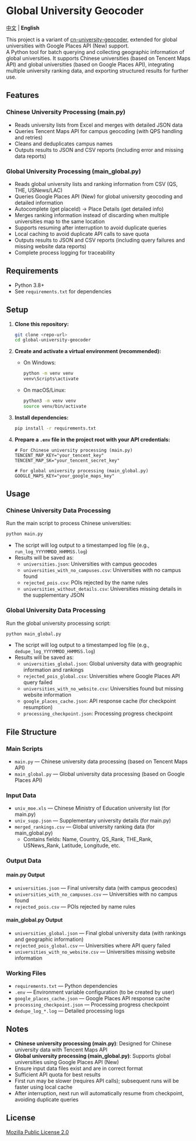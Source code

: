 # Global University Geocoder

[中文](README.md) | **English**

This project is a variant of [cn-university-geocoder](https://github.com/Naptie/cn-university-geocoder),
extended for global universities with Google Places API (New) support.  
A Python tool for batch querying and collecting geographic information of global universities. It supports Chinese universities (based on Tencent Maps API) and global universities (based on Google Places API), integrating multiple university ranking data, and exporting structured results for further use.

## Features

### Chinese University Processing (main.py)

- Reads university lists from Excel and merges with detailed JSON data
- Queries Tencent Maps API for campus geocoding (with QPS handling and retries)
- Cleans and deduplicates campus names
- Outputs results to JSON and CSV reports (including error and missing data reports)

### Global University Processing (main_global.py)

- Reads global university lists and ranking information from CSV (QS, THE, USNews/LAC)
- Queries Google Places API (New) for global university geocoding and detailed information
- Autocomplete (get placeId) → Place Details (get detailed info)
- Merges ranking information instead of discarding when multiple universities map to the same location
- Supports resuming after interruption to avoid duplicate queries
- Local caching to avoid duplicate API calls to save quota
- Outputs results to JSON and CSV reports (including query failures and missing website data reports)
- Complete process logging for traceability

## Requirements

- Python 3.8+
- See `requirements.txt` for dependencies

## Setup

1. **Clone this repository:**

   ```bash
   git clone <repo-url>
   cd global-university-geocoder
   ```

2. **Create and activate a virtual environment (recommended):**

   - On Windows:

     ```bash
     python -m venv venv
     venv\Scripts\activate
     ```

   - On macOS/Linux:

     ```bash
     python3 -m venv venv
     source venv/bin/activate
     ```

3. **Install dependencies:**

   ```bash
   pip install -r requirements.txt
   ```

4. **Prepare a `.env` file in the project root with your API credentials:**

   ```env
   # For Chinese university processing (main.py)
   TENCENT_MAP_KEY="your_tencent_key"
   TENCENT_MAP_SK="your_tencent_secret_key"

   # For global university processing (main_global.py)
   GOOGLE_MAPS_KEY="your_google_maps_key"
   ```

## Usage

### Chinese University Data Processing

Run the main script to process Chinese universities:

```bash
python main.py
```

- The script will log output to a timestamped log file (e.g., `run_log_YYYYMMDD_HHMMSS.log`)
- Results will be saved as:
  - `universities.json`: Universities with campus geocodes
  - `universities_with_no_campuses.csv`: Universities with no campus found
  - `rejected_pois.csv`: POIs rejected by the name rules
  - `universities_without_details.csv`: Universities missing details in the supplementary JSON

### Global University Data Processing

Run the global university processing script:

```bash
python main_global.py
```

- The script will log output to a timestamped log file (e.g., `dedupe_log_YYYYMMDD_HHMMSS.log`)
- Results will be saved as:
  - `universities_global.json`: Global university data with geographic information and rankings
  - `rejected_pois_global.csv`: Universities where Google Places API query failed
  - `universities_with_no_website.csv`: Universities found but missing website information
  - `google_places_cache.json`: API response cache (for checkpoint resumption)
  - `processing_checkpoint.json`: Processing progress checkpoint

## File Structure

### Main Scripts

- `main.py` — Chinese university data processing (based on Tencent Maps API)
- `main_global.py` — Global university data processing (based on Google Places API)

### Input Data

- `univ_moe.xls` — Chinese Ministry of Education university list (for main.py)
- `univ_supp.json` — Supplementary university details (for main.py)
- `merged_rankings.csv` — Global university ranking data (for main_global.py)
  - Contains fields: Name, Country, QS_Rank, THE_Rank, USNews_Rank, Latitude, Longitude, etc.

### Output Data

#### main.py Output

- `universities.json` — Final university data (with campus geocodes)
- `universities_with_no_campuses.csv` — Universities with no campus found
- `rejected_pois.csv` — POIs rejected by name rules

#### main_global.py Output

- `universities_global.json` — Final global university data (with rankings and geographic information)
- `rejected_pois_global.csv` — Universities where API query failed
- `universities_with_no_website.csv` — Universities missing website information

### Working Files

- `requirements.txt` — Python dependencies
- `.env` — Environment variable configuration (to be created by user)
- `google_places_cache.json` — Google Places API response cache
- `processing_checkpoint.json` — Processing progress checkpoint
- `dedupe_log_*.log` — Detailed processing logs

## Notes

- **Chinese university processing (main.py)**: Designed for Chinese university data with Tencent Maps API
- **Global university processing (main_global.py)**: Supports global universities using Google Places API (New)
- Ensure input data files exist and are in correct format
- Sufficient API quota for best results
- First run may be slower (requires API calls); subsequent runs will be faster using local cache
- After interruption, next run will automatically resume from checkpoint, avoiding duplicate queries

## License

[Mozilla Public License 2.0](LICENSE)
